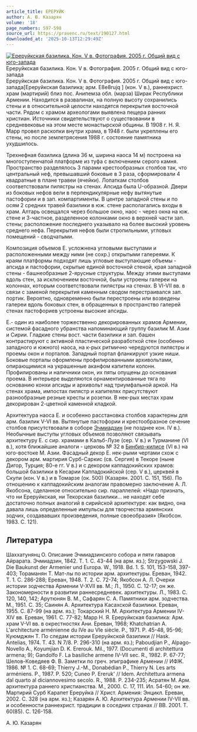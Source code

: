 ```yaml
---
article_title: ЕРЕРУЙК
author: А. Ю. Казарян
volume: '18'
page_numbers: 597-598
source_url: https://pravenc.ru/text/190127.html
downloaded_at: '2025-10-13T12:29:49Z'
---
```


[![Ереруйкская базилика. Кон. V в. Фотография. 2005 г. Общий вид с юго-запада](https://pravenc.ru/data/632/493/1234/i200.jpg "Кликните для увеличения картинки")](https://pravenc.ru/data/632/493/1234/i400.jpg)Ереруйкская базилика. Кон. V в. Фотография. 2005 г. Общий вид с юго-запада  
Ереруйкская базилика. Кон. V в. Фотография. 2005 г. Общий вид с юго-запада[Ереруйкская базилика; арм. E8e8rujq
] (кон. V в.), раннехрист. храм (мартирий) близ пос. Анипемза обл. (марза) Ширак Республики Армении. Находится в развалинах, на полную высоту сохранились стены и в относительной целости находятся перекрытия восточной части. Рядом с храмом археологами выявлена пещера ранних христиан. Источники свидетельствуют о существовании в средневековье на этом месте монастырской общины. В 1908 г. Н. Я. Марр провел раскопки внутри храма, в 1948 г. были укреплены его стены, но после землетрясения 1988 г. состояние памятника ухудшилось.

Трехнефная базилика (длина 36 м, ширина наоса 14 м) построена на многоступенчатой платформе из туфа с включением серого камня. Пространство разделялось 3 парами крестообразных столбов так, что центральный неф, превышавший боковые в 3 раза, сформировали 4 квадратные в плане травеи (ячейки). Лопаткам столбов соответствовали пилястры на стенах. Апсида была U-образной. Двери из боковых нефов вели в перпендикулярные нефу вытянутые пастофории и в зап. компартименты. В центре западной стены и по осям 2 средних травей базилики в юж. стене располагались входы в храм. Алтарь освещался через большое окно, наос - через окна на юж. стене и 3-частное, разделенное колонками окно в верхней части зап. стены; расположение последнего указывало на более высокий уровень среднего нефа. Перекрытия нефов были стропильными, угловых помещений - сводчатыми.

Композиция объемов Е. усложнена угловыми выступами и расположенными между ними (не сохр.) открытыми галереями. К краям платформы подходят лишь угловые выступающие объемы - апсида и пастофории, скрытые единой восточной стеной, края западной стены - башнеобразные 2-ярусные структуры. Между этими выступами вдоль стен, за исключением восточной, были устроены галереи на колоннах, которым соответствовали пилястры на стенах. В VI-VII вв. в связи с заменой перекрытия каменным сводом перестраивался зап. портик. Вероятно, одновременно были перестроены или возведены галереи вдоль боковых стен, в обращенных в пространство галерей стенах пастофориев устроены высокие апсиды.

Е.- один из наиболее торжественно декорированных храмов Армении, системой фасадного убранства напоминающий группу базилик М. Азии и Сирии. Гладкие стены вост. части базилики и зап. башен контрастируют с активной пластической разработкой стен (особенно западного и южного) наоса, на к-рых ритмично чередуются пилястры и проемы окон и порталов. Западный портал фланкируют узкие ниши. Боковые порталы оформлены профилированными архивольтами, опирающимися на украшенные аканфом капители колонн. Профилированы и наличники окон, их пяты опущены до основания проема. В интерьере выделяются орнаментированные тяга по основанию конхи апсиды и архивольт над триумфальной аркой. На стенах храма, импостах пилястр и капителях присутствуют разнообразные резные кресты и розетки. В нек-рых местах храм декорирован 2-цветной каменной кладкой.

Архитектура наоса Е. и особенно расстановка столбов характерны для арм. базилик V-VI вв. Вытянутые пастофории и крестообразное сечение столбов присутствовали в соборе [Эчмиадзин](https://pravenc.ru/text/Эчмиадзин.html) (не позднее кон. IV в.). Необычные выступы угловых объемов позволяют связывать архитектуру Е. с сир. храмами в Кальб-Лузе (сер. V в.) и Турманине (VI в.), хотя ближайшие аналоги - церковь № 32 в [Бинбир-килисе](https://pravenc.ru/text/Бинбир-килисе.html) (VI в.) на юго-востоке М. Азии. Фасадный декор Е. нек-рыми чертами схож с декором арм. мартирия Сурб-Саркис (св. Сергия) в Текоре (ныне Дигор, Турция; 80-е гг. V в.) и с декором каппадокийских храмов: большой базилики в Кесарии Каппадокийской (сер. V в.), церквей в Скупи (кон. V в.) и в Томарзе (ок. 500) (Казарян. 2001. С. 151, 156). По отношению к каппадокийским аналогам правомерно заключение А. Л. Якобсона, сделанное относительно сир. параллелей: «Надо признать, что ни Ереруйкская, ни Текорская базилики… не находят себе достаточно полных аналогий в сирийской архитектуре: как видно, она давала лишь определенные импульсы для творчества армянских зодчих, создававших произведения, полные своеобразия» (Якобсон. 1983. С. 121).

## Литература

Шаххатунянц О. Описание Эчмиадзинского собора и пяти гаваров Айрарата. Эчмиадзин, 1842. Т. 1. С. 43-44 (на арм. яз.); Strzygowski J. Die Baukunst der Armenier und Europa. W., 1918. Bd. 1. S. 101, 153-158, 397-403; Тораманян Т. Мат-лы по истории арм. архитектуры. Ереван, 1942. Т. 1. С. 286-288; Ереван, 1948. Т. 2. С. 72-74; Якобсон А. Л. Очерки истории зодчества Армении V-XVII вв. М.; Л., 1950. С. 12-17; он же. Закономерности в развитии раннесредневек. архитектуры. Л., 1983. С. 120, 140, 142; Арутюнян В. М., Сафарян С. А. Памятники арм. зодчества. М., 1951. С. 35; Саинян А. Архитектура Касахской базилики. Ереван, 1955. С. 87-99 (на арм. яз.); Токарский Н. М. Архитектура Армении IV-XIV вв. Ереван, 1961. С. 77-82; Марр Н. Я. Ереруйкская базилика: Арм. храм V-VI вв. в окрестностях Ани. Ереван, 1968; Khatchatrian A. L'architecture arménienne du IVe au VIe siècle. Р., 1971. P. 45-48, 95-96; Куюмджян Т. По следам истории Ереруйкской базилики // Hask. Antelias, 1974. T. 43. N 7/8. P. 296-310 (на арм. яз.); Paboudjian P., Alpago-Novello A., Koyumjian D. K. Ererouk. Mil., 1977. (Documenti di architettura armena; 9); Gandolfo F. La basiliche armene IV-VII sec. R., 1982. P. 67-77; Шелов-Коведяев Ф. В. Заметки по греч. эпиграфике Армении // ИФЖ. 1986. № 1. С. 68-69; Thierry J.-M., Donabédian P., Thierry N. Les arts arméniens. P., 1987. P. 520; Cuneo P. Ereruk' // Idem. Architettura armena dal quarto al diciannovesimo secolo. R., 1988. P. 234-235; Асратян М. Арм. архитектура раннего христианства. М., 2000. С. 17, 111. Ил. 54-60; он же. Мартирий Сурб Карапет Ереруйка // Христ. Армения: Энцикл. Ереван, 2002. С. 328 (на арм. яз.); Казарян А. Ю. Архитектура Армении IV-VII вв. и особенности раннехрист. традиции в соседних странах // ВВ. 2001. Т. 60(85). С. 126-158.

А. Ю. Казарян
